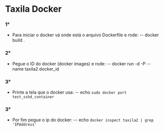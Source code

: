 # Taxila Docker

### 1°

- Para iniciar o docker vá onde está o arquivo Dockerfile e rode:
-- docker build .

### 2°

- Pegue o ID do docker (docker images) e rode:
-- docker run -d -P --name taxila2 docker_id

### 3°

- Printe a tela que o docker usa:
-- echo `sudo docker port test_sshd_container`

### 3°

- Por fim pegue o ip do docker:
-- echo `docker inspect taxila2 | grep 'IPAddress'`




